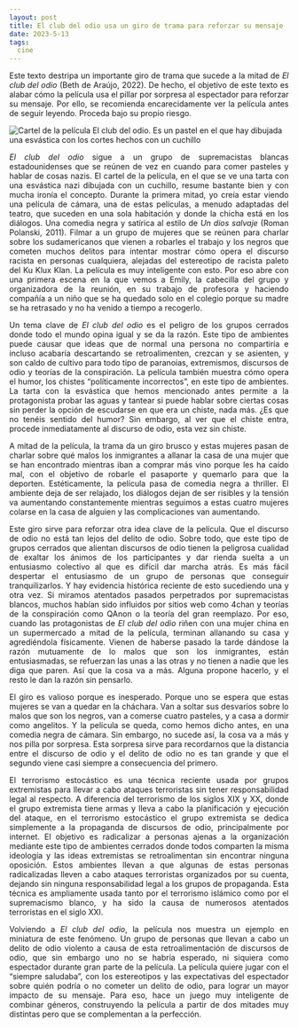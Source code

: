 ```yaml
---
layout: post
title: El club del odio usa un giro de trama para reforzar su mensaje
date: 2023-5-13
tags:
  cine
---
```

<p style='text-align: justify;'>Este texto destripa un importante giro de trama que sucede a la mitad de <i>El club del odio</i> (Beth de Araújo, 2022). De hecho, el objetivo de este texto es alabar cómo la película usa el pillar por sorpresa al espectador para reforzar su mensaje. Por ello, se recomienda encarecidamente ver la película antes de seguir leyendo. Proceda bajo su propio riesgo.</p>

![Cartel de la película El club del odio. Es un pastel en el que hay dibujada una esvástica con los cortes hechos con un cuchillo](https://raw.githubusercontent.com/asielorz/blog/master/images/el-club-del-odio-cartel.png)

<p style='text-align: justify;'><i>El club del odio</i> sigue a un grupo de supremacistas blancas estadounidenses que se reúnen de vez en cuando para comer pasteles y hablar de cosas nazis. El cartel de la película, en el que se ve una tarta con una esvástica nazi dibujada con un cuchillo, resume bastante bien y con mucha ironía el concepto. Durante la primera mitad, yo creía estar viendo una película de cámara, una de estas películas, a menudo adaptadas del teatro, que suceden en una sola habitación y donde la chicha está en los diálogos. Una comedia negra y satírica al estilo de <i>Un dios salvaje</i> (Roman Polanski, 2011). Filmar a un grupo de mujeres que se reúnen para charlar sobre los sudamericanos que vienen a robarles el trabajo y los negros que cometen muchos delitos para intentar mostrar cómo opera el discurso racista en personas cualquiera, alejadas del estereotipo de racista paleto del Ku Klux Klan. La película es muy inteligente con esto. Por eso abre con una primera escena en la que vemos a Emily, la cabecilla del grupo y organizadora de la reunión, en su trabajo de profesora y haciendo compañía a un niño que se ha quedado solo en el colegio porque su madre se ha retrasado y no ha venido a tiempo a recogerlo.</p>

<p style='text-align: justify;'>Un tema clave de <i>El club del odio</i> es el peligro de los grupos cerrados donde todo el mundo opina igual y se da la razón. Este tipo de ambientes puede causar que ideas que de normal una persona no compartiría e incluso acabaría descartando se retroalimenten, crezcan y se asienten, y son caldo de cultivo para todo tipo de paranoias, extremismos, discursos de odio y teorías de la conspiración. La película también muestra cómo opera el humor, los chistes “políticamente incorrectos”, en este tipo de ambientes. La tarta con la esvástica que hemos mencionado antes permite a la protagonista probar las aguas y tantear si puede hablar sobre ciertas cosas sin perder la opción de escudarse en que era un chiste, nada más. ¿Es que no tenéis sentido del humor? Sin embargo, al ver que el chiste entra, procede inmediatamente al discurso de odio, esta vez sin chiste.</p>

<p style='text-align: justify;'>A mitad de la película, la trama da un giro brusco y estas mujeres pasan de charlar sobre qué malos los inmigrantes a allanar la casa de una mujer que se han encontrado mientras iban a comprar más vino porque les ha caído mal, con el objetivo de robarle el pasaporte y quemarlo para que la deporten. Estéticamente, la película pasa de comedia negra a thriller. El ambiente deja de ser relajado, los diálogos dejan de ser risibles y la tensión va aumentando constantemente mientras seguimos a estas cuatro mujeres colarse en la casa de alguien y las complicaciones van aumentando.</p>

<p style='text-align: justify;'>Este giro sirve para reforzar otra idea clave de la película. Que el discurso de odio no está tan lejos del delito de odio. Sobre todo, que este tipo de grupos cerrados que alientan discursos de odio tienen la peligrosa cualidad de exaltar los ánimos de los participantes y dar rienda suelta a un entusiasmo colectivo al que es difícil dar marcha atrás. Es más fácil despertar el entusiasmo de un grupo de personas que conseguir tranquilizarlos. Y hay evidencia histórica reciente de esto sucediendo una y otra vez. Si miramos atentados pasados perpetrados por supremacistas blancos, muchos habían sido influidos por sitios web como 4chan y teorías de la conspiración como QAnon o la teoría del gran reemplazo. Por eso, cuando las protagonistas de <i>El club del odio</i> riñen con una mujer china en un supermercado a mitad de la película, terminan allanando su casa y agrediéndola físicamente. Vienen de haberse pasado la tarde dándose la razón mutuamente de lo malos que son los inmigrantes, están entusiasmadas, se refuerzan las unas a las otras y no tienen a nadie que les diga que paren. Así que la cosa va a más. Alguna propone hacerlo, y el resto le dan la razón sin pensarlo.</p>

<p style='text-align: justify;'>El giro es valioso porque es inesperado. Porque uno se espera que estas mujeres se van a quedar en la cháchara. Van a soltar sus desvaríos sobre lo malos que son los negros, van a comerse cuatro pasteles, y a casa a dormir como angelitos. Y la película se queda, como hemos dicho antes, en una comedia negra de cámara. Sin embargo, no sucede así, la cosa va a más y nos pilla por sorpresa. Esta sorpresa sirve para recordarnos que la distancia entre el discurso de odio y el delito de odio no es tan grande y que el segundo viene casi siempre a consecuencia del primero.</p>

<p style='text-align: justify;'>El terrorismo estocástico es una técnica reciente usada por grupos extremistas para llevar a cabo ataques terroristas sin tener responsabilidad legal al respecto. A diferencia del terrorismo de los siglos XIX y XX, donde el grupo extremista tiene armas y lleva a cabo la planificación y ejecución del ataque, en el terrorismo estocástico el grupo extremista se dedica simplemente a la propaganda de discursos de odio, principalmente por internet. El objetivo es radicalizar a personas ajenas a la organización mediante este tipo de ambientes cerrados donde todos comparten la misma ideología y las ideas extremistas se retroalimentan sin encontrar ninguna oposición. Estos ambientes llevan a que algunas de estas personas radicalizadas lleven a cabo ataques terroristas organizados por su cuenta, dejando sin ninguna responsabilidad legal a los grupos de propaganda. Esta técnica es ampliamente usada tanto por el terrorismo islámico como por el supremacismo blanco, y ha sido la causa de numerosos atentados terroristas en el siglo XXI.</p>

<p style='text-align: justify;'>Volviendo a <i>El club del odio</i>, la película nos muestra un ejemplo en miniatura de este fenómeno. Un grupo de personas que llevan a cabo un delito de odio violento a causa de esta retroalimentación de discursos de odio, que sin embargo uno no se habría esperado, ni siquiera como espectador durante gran parte de la película. La película quiere jugar con el “siempre saludaba”, con los estereotipos y las expectativas del espectador sobre quién podría o no cometer un delito de odio, para lograr un mayor impacto de su mensaje. Para eso, hace un juego muy inteligente de combinar géneros, construyendo la película a partir de dos mitades muy distintas pero que se complementan a la perfección.</p>
